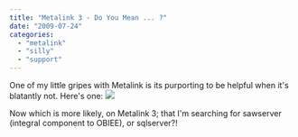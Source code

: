 ```yaml
---
title: "Metalink 3 - Do You Mean ... ?"
date: "2009-07-24"
categories: 
  - "metalink"
  - "silly"
  - "support"
---
```


One of my little gripes with Metalink is its purporting to be helpful when it's blatantly not. Here's one: ![](/images/rnm1978/Search+Results_1248424918711.png)

Now which is more likely, on Metalink 3; that I'm searching for sawserver (integral component to OBIEE), or sqlserver?!
